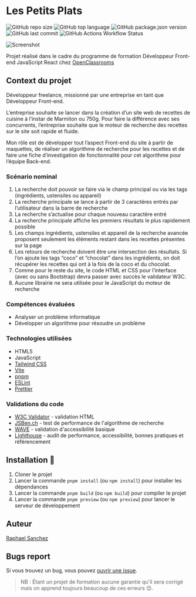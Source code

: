 # Les Petits Plats

![GitHub repo size](https://img.shields.io/github/repo-size/raphaelsanchez/oc-p7-les-petits-plats)
![GitHub top language](https://img.shields.io/github/languages/top/raphaelsanchez/oc-p7-les-petits-plats)
![GitHub package.json version](https://img.shields.io/github/v/tag/raphaelsanchez/oc-p7-les-petits-plats?label=version&sort=semver)
![GitHub last commit](https://img.shields.io/github/last-commit/raphaelsanchez/oc-p7-les-petits-plats)
![GitHub Actions Workflow Status](https://img.shields.io/github/actions/workflow/status/raphaelsanchez/oc-p7-les-petits-plats/static-deploy.yml)

![Screenshot](https://raphaelsanchez.design/oc-p7-les-petits-plats/screenshot.png)

Projet réalisé dans le cadre du programme de formation Développeur Front-end JavaScript React chez [OpenClassrooms](https://openclassrooms.com)

## Context du projet

Développeur freelance, missionné par une entreprise en tant que Développeur Front-end.

L’entreprise souhaite se lancer dans la création d’un site web de recettes de cuisine à l’instar de Marmiton ou 750g. Pour faire la différence avec ses concurrents, l’entreprise souhaite que le moteur de recherche des recettes sur le site soit rapide et fluide.

Mon rôle est de développer tout l’aspect Front-end du site à partir de maquettes, de réaliser un algorithme de recherche pour les recettes et de faire une fiche d’investigation de fonctionnalité pour cet algorithme pour l’équipe Back-end.

### Scénario nominal

1. La recherche doit pouvoir se faire via le champ principal ou via les tags (ingrédients, ustensiles ou appareil)
2. La recherche principale se lance à partir de 3 caractères entrés par l’utilisateur dans la barre de recherche
3. La recherche s’actualise pour chaque nouveau caractère entré
4. La recherche principale affiche les premiers résultats le plus rapidement possible
5. Les champs ingrédients, ustensiles et appareil de la recherche avancée proposent seulement les éléments restant dans les recettes présentes sur la page
6. Les retours de recherche doivent être une intersection des résultats. Si l’on ajoute les tags “coco” et “chocolat” dans les ingrédients, on doit récupérer les recettes qui ont à la fois de la coco et du chocolat.
7. Comme pour le reste du site, le code HTML et CSS pour l’interface (avec ou sans Bootstrap) devra passer avec succès le validateur W3C.
8. Aucune librairie ne sera utilisée pour le JavaScript du moteur de recherche

### Compétences évaluées

- Analyser un problème informatique
- Développer un algorithme pour résoudre un problème

### Technologies utilisées

- HTML5
- JavaScript
- [Tailwind CSS](https://tailwindcss.com/)
- [Vite](https://vitejs.dev/)
- [pnpm](https://pnpm.io/)
- [ESLint](https://eslint.org/)
- [Prettier](https://prettier.io/)

### Validations du code

- [W3C Validator](https://validator.w3.org/) - validation HTML
- [JSBen.ch](https://jsben.ch/) - test de performance de l'algorithme de recherche
- [WAVE](https://wave.webaim.org/) - validation d'accessibilité basique
- [Lighthouse](https://developers.google.com/web/tools/lighthouse) - audit de performance, accessibilité, bonnes pratiques et référencement

## Installation 🚀

1. Cloner le projet
2. Lancer la commande `pnpm install` (ou `npm install`) pour installer les dépendances
3. Lancer la commande `pnpm build` (ou `npm build`) pour compiler le projet
4. Lancer la commande `pnpm preview` (ou `npm preview`) pour lancer le serveur de développement

## Auteur

[Raphael Sanchez](https://www.linkedin.com/in/raphael-sanchez-design/)

## Bugs report

Si vous trouvez un bug, vous pouvez [ouvrir une issue](https://github.com/raphaelsanchez/oc-p7-les-petits-plats/issues).

> NB : Étant un projet de formation aucune garantie qu'il sera corrigé mais on apprend toujours beaucoup de ces erreurs 😊.
